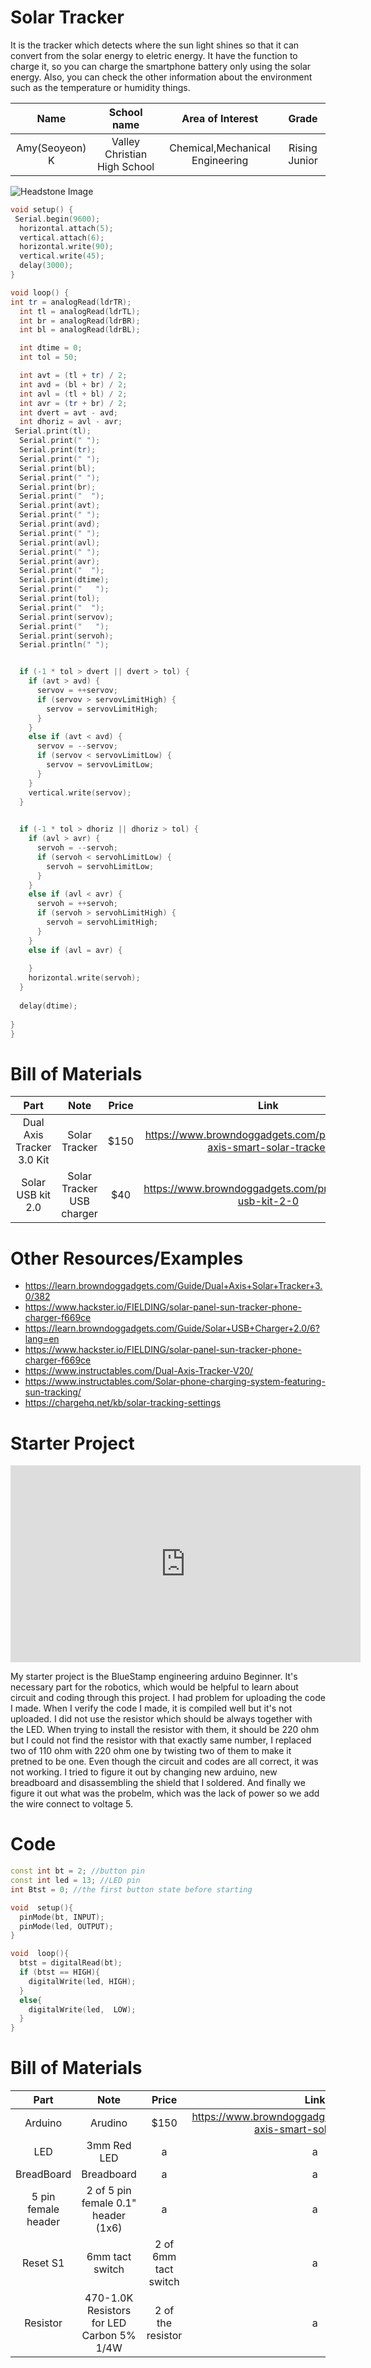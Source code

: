 # Solar Tracker
It is the tracker which detects where the sun light shines so that it can convert from the solar energy to eletric energy. It have the function to charge it, so you can charge the smartphone battery only using the solar energy. Also, you can check the other information about the environment such as the temperature or humidity things. 

<!---This description should draw the reader in and make them interested in what you've built. You can include what the biggest challenges, takeaways, and triumphs from completing the project were.-->


|Name| School name| **Area of Interest** | Grade |
|:--:|:--:|:--:|:--:|
| Amy(Seoyeon) K | Valley Christian High School | Chemical,Mechanical Engineering | Rising Junior

<!---**Replace the BlueStamp logo below with an image of yourself and your completed project. Follow the guide [here](https://tomcam.github.io/least-github-pages/adding-images-github-pages-site.html) if you need help.** -->

![Headstone Image](logo.svg)
  
<!---# Final Milestone

**Don't forget to replace the text below with the embedding for your milestone video. Go to Youtube, click Share -> Embed, and copy and paste the code to replace what's below.**

<iframe width="560" height="315" src="https://www.youtube.com/embed/F7M7imOVGug" title="YouTube video player" frameborder="0" allow="accelerometer; autoplay; clipboard-write; encrypted-media; gyroscope; picture-in-picture; web-share" allowfullscreen></iframe>

For your final milestone, explain the outcome of your project. Key details to include are:
- What you've accomplished since your previous milestone
- What your biggest challenges and triumphs were at BSE
- A summary of key topics you learned about
- What you hope to learn in the future after everything you've learned at BSE



# Second Milestone

<iframe width="560" height="315" src="https://www.youtube.com/embed/wntJOIwsdMw?si=buplrxJSqPQrK0lx" title="YouTube video player" frameborder="0" allow="accelerometer; autoplay; clipboard-write; encrypted-media; gyroscope; picture-in-picture; web-share" referrerpolicy="strict-origin-when-cross-origin" allowfullscreen></iframe>



# First Milestone
<iframe width="560" height="315" src="https://www.youtube.com/embed/JpZ5UY8uZ1I?si=ufLPYo7IaSHPRlNB" title="YouTube video player" frameborder="0" allow="accelerometer; autoplay; clipboard-write; encrypted-media; gyroscope; picture-in-picture; web-share" referrerpolicy="strict-origin-when-cross-origin" allowfullscreen></iframe>

The goal in my first milestone is to finish assembling the solar tracker and adapt the code to control the solar tracker. 4 of the LDR sensors which are top right, top left, bottom right, and bottom left detect the light. On the code, servo on the top and the other servo on the bottom move using the calculation of the value of 4 LDR sensors. For the vertical servo which is on the top, when the difference of the average top and average of bottom is over 50 which is tolerance on the code, it should be moving on the direction where the value is bigger among the average of top and average of bottom. For the horizontal servo which is on the bottom, it works in the same way as the vertical servo. There are many challenges and some of them are solved and unsolved. First of all, even though the code was compiled well, the servo is not moving at all and it made the wierd sound but I solved it by replacing it with the new one without any noisy sound. However, there is another problem with the servo again. The servo on the bottom doesn't have any problem but the servo on the top is moving to only one direction. It supposed to be moving to another direction depending on the value of LDR sensor. I treid to make servo anlge LimitHigh higher from 120 to 180 and it moves in another direction but not fully. I tried the another statement to set the angle of the servo using "map()" so it rotates fully but it comes back again. I disassembled it to analyze the problem but the servo doesn't move at all while the value of servo anlge is printed on the Serial monitor. I still cannot figure out what's the problem. The last challenge is the value of tolerance changing sudeenly on the code. The tolerance value should be always 50 as the constant value but it's chaning suddenly.
I will fix the problem in the servo so that it can rotate depending on the sensor and combine the solar usb to the solar tracker to add the function to charge the phone after assembling the solar usb. Maybe it would require printed 3D design for solar tracker to hold the solar usb box by itself.



# Schematics 
https://d3t0tbmlie281e.cloudfront.net/igi/browndoggadgets/GyUWXuovyjBIDOTV.large


# Code
<!---Here's where you'll put your code. The syntax below places it into a block of code. Follow the guide [here]([url](https://www.markdownguide.org/extended-syntax/)) to learn how to customize it to your project needs. -->

```c++
void setup() {
 Serial.begin(9600);
  horizontal.attach(5);
  vertical.attach(6);
  horizontal.write(90);
  vertical.write(45);
  delay(3000);
}

void loop() {
int tr = analogRead(ldrTR); 
  int tl = analogRead(ldrTL); 
  int br = analogRead(ldrBR); 
  int bl = analogRead(ldrBL); 

  int dtime = 0; 
  int tol = 50;

  int avt = (tl + tr) / 2; 
  int avd = (bl + br) / 2; 
  int avl = (tl + bl) / 2; 
  int avr = (tr + br) / 2; 
  int dvert = avt - avd;  
  int dhoriz = avl - avr;
 Serial.print(tl);
  Serial.print(" ");
  Serial.print(tr);
  Serial.print(" ");
  Serial.print(bl);
  Serial.print(" ");
  Serial.print(br);
  Serial.print("  ");
  Serial.print(avt);
  Serial.print(" ");
  Serial.print(avd);
  Serial.print(" ");
  Serial.print(avl);
  Serial.print(" ");
  Serial.print(avr);
  Serial.print("  ");
  Serial.print(dtime);
  Serial.print("   ");
  Serial.print(tol);
  Serial.print("  ");
  Serial.print(servov);
  Serial.print("   ");
  Serial.print(servoh);
  Serial.println(" ");


  if (-1 * tol > dvert || dvert > tol) {
    if (avt > avd) {
      servov = ++servov;
      if (servov > servovLimitHigh) {
        servov = servovLimitHigh;
      }
    }
    else if (avt < avd) {
      servov = --servov;
      if (servov < servovLimitLow) {
        servov = servovLimitLow;
      }
    }
    vertical.write(servov);
  }

 
  if (-1 * tol > dhoriz || dhoriz > tol) {
    if (avl > avr) {
      servoh = --servoh;
      if (servoh < servohLimitLow) {
        servoh = servohLimitLow;
      }
    }
    else if (avl < avr) {
      servoh = ++servoh;
      if (servoh > servohLimitHigh) {
        servoh = servohLimitHigh;
      }
    }
    else if (avl = avr) {
    
    }
    horizontal.write(servoh);
  }
  
  delay(dtime);
  
}
}
```

# Bill of Materials
<!---([url](https://www.markdownguide.org/extended-syntax/)) to learn how to customize this to your project needs. -->

| **Part** | **Note** | **Price** | **Link** |
|:--:|:--:|:--:|:--:|
| Dual Axis Tracker 3.0 Kit |Solar Tracker|$150| https://www.browndoggadgets.com/products/dual-axis-smart-solar-tracker | 
|Solar USB kit 2.0|Solar Tracker USB charger|$40|https://www.browndoggadgets.com/products/solar-usb-kit-2-0|

# Other Resources/Examples
* https://learn.browndoggadgets.com/Guide/Dual+Axis+Solar+Tracker+3.0/382
* https://www.hackster.io/FIELDING/solar-panel-sun-tracker-phone-charger-f669ce
* https://learn.browndoggadgets.com/Guide/Solar+USB+Charger+2.0/6?lang=en
* https://www.hackster.io/FIELDING/solar-panel-sun-tracker-phone-charger-f669ce
* https://www.instructables.com/Dual-Axis-Tracker-V20/
* https://www.instructables.com/Solar-phone-charging-system-featuring-sun-tracking/
* https://chargehq.net/kb/solar-tracking-settings

# Starter Project
 <iframe width="560" height="315" src="https://www.youtube.com/embed/LpYfZG2CoQc?si=6JxsjkRi9CZVnVa_" title="YouTube video player" frameborder="0" allow="accelerometer; autoplay; clipboard-write; encrypted-media; gyroscope; picture-in-picture; web-share" referrerpolicy="strict-origin-when-cross-origin" allowfullscreen></iframe>

  My starter project is the BlueStamp engineering arduino Beginner. It's necessary part for the robotics, which would be helpful to learn about circuit and coding through this project.
  I had problem for uploading the code I made. When I verify the code I made, it is compiled well but it's not uploaded. I did not use the resistor which should be always together with the LED. When trying to install the resistor with them, it should be 220 ohm but I could not find the resistor with that exactly same number, I replaced two of 110 ohm with 220 ohm one by twisting two of them to make it pretned to be one. Even though the circuit and codes are all correct, it was not working. I tried to figure it out by changing new arduino, new breadboard and disassembling the shield that I soldered. And finally we figure it out what was the probelm, which was the lack of power so we add the wire connect to voltage 5.

# Code
```c++
const int bt = 2; //button pin
const int led = 13; //LED pin
int Btst = 0; //the first button state before starting

void  setup(){
  pinMode(bt, INPUT);
  pinMode(led, OUTPUT);
}

void  loop(){
  btst = digitalRead(bt);
  if (btst == HIGH){
    digitalWrite(led, HIGH);
  } 
  else{
    digitalWrite(led,  LOW);
  }
}
```
# Bill of Materials

| **Part** | **Note** | **Price** | **Link** |
|:--:|:--:|:--:|:--:|
| Arduino|Arudino|$150| https://www.browndoggadgets.com/products/dual-axis-smart-solar-tracker |
|LED|3mm Red LED| a|a|
|BreadBoard|Breadboard|a|a|
|5 pin female header|2 of 5 pin female 0.1" header (1x6)|  a |  a |
|Reset S1|6mm tact switch|2 of 6mm tact switch|a| a |
|Resistor|470-1.0K Resistors for LED Carbon 5% 1/4W | 2 of the resistor| a| a|


<!---To watch the BSE tutorial on how to create a portfolio, click here. -->

